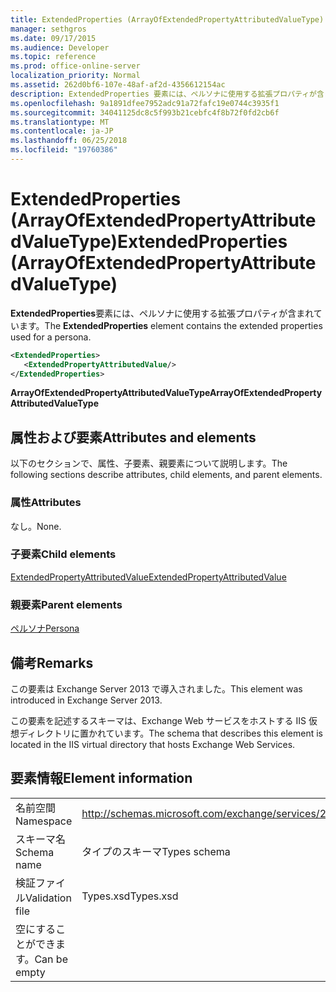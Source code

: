 ```yaml
---
title: ExtendedProperties (ArrayOfExtendedPropertyAttributedValueType)
manager: sethgros
ms.date: 09/17/2015
ms.audience: Developer
ms.topic: reference
ms.prod: office-online-server
localization_priority: Normal
ms.assetid: 262d0bf6-107e-48af-af2d-4356612154ac
description: ExtendedProperties 要素には、ペルソナに使用する拡張プロパティが含まれています。
ms.openlocfilehash: 9a1891dfee7952adc91a72fafc19e0744c3935f1
ms.sourcegitcommit: 34041125dc8c5f993b21cebfc4f8b72f0fd2cb6f
ms.translationtype: MT
ms.contentlocale: ja-JP
ms.lasthandoff: 06/25/2018
ms.locfileid: "19760386"
---
```

# <a name="extendedproperties-arrayofextendedpropertyattributedvaluetype"></a><span data-ttu-id="85533-103">ExtendedProperties (ArrayOfExtendedPropertyAttributedValueType)</span><span class="sxs-lookup"><span data-stu-id="85533-103">ExtendedProperties (ArrayOfExtendedPropertyAttributedValueType)</span></span>

<span data-ttu-id="85533-104">**ExtendedProperties**要素には、ペルソナに使用する拡張プロパティが含まれています。</span><span class="sxs-lookup"><span data-stu-id="85533-104">The **ExtendedProperties** element contains the extended properties used for a persona.</span></span> 
  
```XML
<ExtendedProperties>
   <ExtendedPropertyAttributedValue/>
</ExtendedProperties>
```

 <span data-ttu-id="85533-105">**ArrayOfExtendedPropertyAttributedValueType**</span><span class="sxs-lookup"><span data-stu-id="85533-105">**ArrayOfExtendedPropertyAttributedValueType**</span></span>
## <a name="attributes-and-elements"></a><span data-ttu-id="85533-106">属性および要素</span><span class="sxs-lookup"><span data-stu-id="85533-106">Attributes and elements</span></span>

<span data-ttu-id="85533-107">以下のセクションで、属性、子要素、親要素について説明します。</span><span class="sxs-lookup"><span data-stu-id="85533-107">The following sections describe attributes, child elements, and parent elements.</span></span>
  
### <a name="attributes"></a><span data-ttu-id="85533-108">属性</span><span class="sxs-lookup"><span data-stu-id="85533-108">Attributes</span></span>

<span data-ttu-id="85533-109">なし。</span><span class="sxs-lookup"><span data-stu-id="85533-109">None.</span></span>
  
### <a name="child-elements"></a><span data-ttu-id="85533-110">子要素</span><span class="sxs-lookup"><span data-stu-id="85533-110">Child elements</span></span>

[<span data-ttu-id="85533-111">ExtendedPropertyAttributedValue</span><span class="sxs-lookup"><span data-stu-id="85533-111">ExtendedPropertyAttributedValue</span></span>](extendedpropertyattributedvalue.md)
  
### <a name="parent-elements"></a><span data-ttu-id="85533-112">親要素</span><span class="sxs-lookup"><span data-stu-id="85533-112">Parent elements</span></span>

[<span data-ttu-id="85533-113">ペルソナ</span><span class="sxs-lookup"><span data-stu-id="85533-113">Persona</span></span>](persona.md)
  
## <a name="remarks"></a><span data-ttu-id="85533-114">備考</span><span class="sxs-lookup"><span data-stu-id="85533-114">Remarks</span></span>

<span data-ttu-id="85533-115">この要素は Exchange Server 2013 で導入されました。</span><span class="sxs-lookup"><span data-stu-id="85533-115">This element was introduced in Exchange Server 2013.</span></span>
  
<span data-ttu-id="85533-116">この要素を記述するスキーマは、Exchange Web サービスをホストする IIS 仮想ディレクトリに置かれています。</span><span class="sxs-lookup"><span data-stu-id="85533-116">The schema that describes this element is located in the IIS virtual directory that hosts Exchange Web Services.</span></span>
  
## <a name="element-information"></a><span data-ttu-id="85533-117">要素情報</span><span class="sxs-lookup"><span data-stu-id="85533-117">Element information</span></span>

|||
|:-----|:-----|
|<span data-ttu-id="85533-118">名前空間</span><span class="sxs-lookup"><span data-stu-id="85533-118">Namespace</span></span>  <br/> |http://schemas.microsoft.com/exchange/services/2006/types  <br/> |
|<span data-ttu-id="85533-119">スキーマ名</span><span class="sxs-lookup"><span data-stu-id="85533-119">Schema name</span></span>  <br/> |<span data-ttu-id="85533-120">タイプのスキーマ</span><span class="sxs-lookup"><span data-stu-id="85533-120">Types schema</span></span>  <br/> |
|<span data-ttu-id="85533-121">検証ファイル</span><span class="sxs-lookup"><span data-stu-id="85533-121">Validation file</span></span>  <br/> |<span data-ttu-id="85533-122">Types.xsd</span><span class="sxs-lookup"><span data-stu-id="85533-122">Types.xsd</span></span>  <br/> |
|<span data-ttu-id="85533-123">空にすることができます。</span><span class="sxs-lookup"><span data-stu-id="85533-123">Can be empty</span></span>  <br/> ||
   

